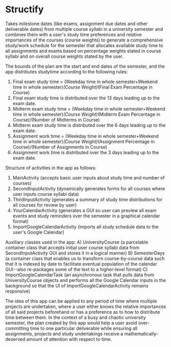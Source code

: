 # Structify

Takes milestone dates (like exams, assignment due dates and other deliverable dates) from multiple course syllabi in a university semester and combines them with a user's study time preferences and relative importances of the courses (course weights) to generate a comprehensive study/work schedule for the semester that allocates available study time to all assignments and exams based on percentage weights stated in course syllabi and on overall course weights stated by the user.

The bounds of the plan are the start and end dates of the semester, and the app distributes studytime according to the following rules:
1) Final exam study time = (Weekday time in whole semester+Weekend time in whole semester)*(Course Weight)*(Final Exam Percentage in Course)
2) Final exam study time is distributed over the 13 days leading up to the exam date.
3) Midterm exam study time = (Weekday time in whole semester+Weekend time in whole semester)*(Course Weight)*(Midterm Exam Percentage in Course)/(Number of Midterms in Course)
4) Midterm exam study time is distributed over the 6 days leading up to the exam date.
5) Assignment work time = (Weekday time in whole semester+Weekend time in whole semester)*(Course Weight)*(Assignment Percentage in Course)/(Number of Assignments in Course)
6) Assignment work time is distributed over the 3 days leading up to the exam date.

Structure of activities in the app as follows:
1) MainActivity (accepts basic user inputs about study time and number of courses) 
2) SecondInputActivity (dynamically generates forms for all courses where user inputs course syllabi data) 
3) ThirdInputActivity (generates a summary of study time distributions for all courses for review by user) 
4) YourCalendarActivity (generates a GUI so user can preview all exam events and study reminders over the semester in a graphical calendar format) 
5) ImportGoogleCalendarActivity (imports all study schedule data to the user's Google Calendar)

Auxiliary classes used in the app:
A) UniversityCourse (a parcelable container class that accepts initial user course syllabi data from SecondInputActivity GUI and stores it in a logical manner)
B) SemesterDays (a container class that enables us to transform course-by-course data such that it is indexed by date to facilitate eventual population of the calendar GUI--also re-packages some of the text to a higher-level format)
C) ImportGoogleCalendarTask (an asynchronous task that pulls data from UniversityCourse objects and performs all the Google Calendar inputs in the background so that the UI of ImportGoogleCalendarActivity remains responsive)

The idea of this app can be applied to any period of time where multiple projects are undertaken, where a user either knows the relative importances of all said projects beforehand or has a preference as to how to distribute time between them. In the context of a busy and chaotic university semester, the plan created by this app would help a user avoid over-committing time to one particular deliverable while ensuring all assignments, projects and study undertakings receive a mathematically-deserved amount of attention with respect to time.
